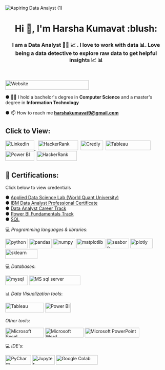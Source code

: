 ![Aspiring Data Analyst (1)](https://user-images.githubusercontent.com/87359806/201467211-bf344b1b-2d8c-4df4-992f-47634274a130.png)

<h1 align="center">Hi 👋, I'm Harsha Kumavat :blush: </h1> 
<h3 align="center">I am a Data Analyst 👩‍💻 📈 . I love to work with data 📊. Love being a data detective to explore raw data to get helpful insights 📈 📊</h3><br />

<a href="https://20harsha.github.io/Harsha20.github.io/" target="blank"><img src="https://img.shields.io/badge/Portfolio%20Website%20(Click%20here)-light%20red" alt="Website" width="260" height="30"/></a>

● 👩‍🎓 I hold a bachelor's degree in **Computer Science** and a master's degree in **Information Technology**

● 📫 How to reach me **harshakumavat9@gmail.com** 
<br />

<h2>Click to View: </h2>
<p align="left">
<a href="https://linkedin.com/in/harshakumavat2000" target="blank"><img src="https://img.shields.io/badge/LinkedIn-lightblue" alt="LinkedIn" width="90" height="30"/> </a>&nbsp
<a href="https://www.hackerrank.com/harshakumawat201" target="blank"><img src="https://img.shields.io/badge/HackerRank-black" alt="HackerRank" width="125" height="30"/></a>&nbsp
<a href="https://www.credly.com/users/harsha-kumavat/badges" target="blank"><img src="https://img.shields.io/badge/Credly-orange" alt="Credly" width="70" height="30"/></a>&nbsp
<a href="https://public.tableau.com/app/profile/harsha3818" target="blank"><img src="https://img.shields.io/badge/Tableau%20Public-lightblue" alt="Tableau" width="140" height="30"/></a>&nbsp
<a href="https://www.novypro.com/profile_projects/harsha-kumavat4209" target="blank"><img src="https://img.shields.io/badge/Power%20BI-yellow" alt="Power BI" width="90" height="30"/></a>&nbsp
<a href="https://harshakumavat.medium.com/" target="blank"><img src="https://img.shields.io/badge/Medium(Blog)-black" alt="HackerRank" width="125" height="30"/></a>

</p>
<h2 align="left"> 🥇 Certifications:</h2> Click below to view credentials
<p>
● <a href="https://www.credly.com/badges/9773cbd2-ac57-4bd6-a17e-59af57df2658/public_url">Applied Data Science Lab (World Quant University)</a>
<br />
● <a href="https://coursera.org/share/b72f5d31e4dfd3541ab9c9515942d819">IBM Data Analyst Professional Certificate</a>
<br />
● <a href="https://learn.365datascience.com/certificates/DD-361B602AA4/">Data Analyst Career Track</a>
<br />
● <a href="https://drive.google.com/file/d/1tAeV3ztmr2U-2o9nFYhb5PFKOU-tBeu4/view">Power BI Fundamentals Track</a>
<br />
● <a href="https://learn.365datascience.com/certificates/CC-5753BDFE2B/">SQL</a>
</p>

💻 *Programming languages & libraries*: 

<p align="left"> 
 <img src="https://img.shields.io/badge/Python-blue" alt="python" width="70" height="30"/> 
 <img src="https://img.shields.io/badge/Pandas-purple" alt="pandas" width="70" height="30"/>
 <img src="https://img.shields.io/badge/NumPy-darkgreen" alt="numpy" width="70" height="30"/>
 <img src="https://img.shields.io/badge/Matplotlib-lightblue" alt="matplotlib" width="90" height="30"/>
 <img src="https://img.shields.io/badge/Seaborn-lightblue" alt="seaborn" width="70" height="30"/>
 <img src="https://img.shields.io/badge/Plotly-darkblue" alt="plotly" width="70" height="30"/>
 <img src="https://img.shields.io/badge/Scikit%20learn-orange" alt="sklearn" width="100" height="30"/>
 </p>
 
💻 *Databases*:
 <p align="left">
 <img src="https://img.shields.io/badge/MySQL-lightblue" alt="mysql" width="70" height="30"/>
 <img src="https://img.shields.io/badge/Microsoft%20SQL%20Server-red" alt="MS sql server" width="160" height="30"/>
 </p>
 
📊 *Data Visualization tools*: 
 <p align="left">
 <img src="https://img.shields.io/badge/Tableau%20Public-lightblue" alt="Tableau" width="120" height="30"/>
 <img src="https://img.shields.io/badge/Power%20BI-yellow" alt="Power BI" width="80" height="30"/>
 </p>
 
 *Other tools*:
 <p align="left">
 <img src="https://img.shields.io/badge/Microsoft%20Excel-darkgreen" alt="Microsoft Excel" width="120" height="30"/>
 <img src="https://img.shields.io/badge/Microsoft%20Word-lightblue" alt="Microsoft Word" width="120" height="30"/>
 <img src="https://img.shields.io/badge/Microsoft%20Power%20Point-red" alt="Microsoft PowerPoint" width="170" height="30"/>
 
</p>
 

💻 *IDE's*:
 <p align="left">
<img src="https://img.shields.io/badge/PyCharm-darkgreen" alt="PyCharm" width="80" height="30"/> 
<img src="https://img.shields.io/badge/Jupyter-orange" alt="Jupyter" width="70" height="30"/>
<img src="https://img.shields.io/badge/Google%20colab-orange" alt="Google Colab" width="130" height="30"/>
</p>





